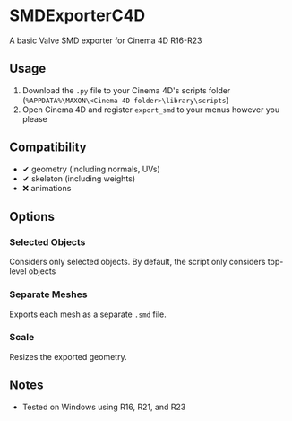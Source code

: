 # SMDExporterC4D
A basic Valve SMD exporter for Cinema 4D R16-R23

## Usage
1. Download the `.py` file to your Cinema 4D's scripts folder (`%APPDATA%\MAXON\<Cinema 4D folder>\library\scripts`)
2. Open Cinema 4D and register `export_smd` to your menus however you please

## Compatibility
- ✔ geometry (including normals, UVs)
- ✔ skeleton (including weights)
- ❌ animations

## Options
### Selected Objects
Considers only selected objects. By default, the script only considers top-level objects

### Separate Meshes
Exports each mesh as a separate `.smd` file.

### Scale
Resizes the exported geometry.

## Notes
- Tested on Windows using R16, R21, and R23
